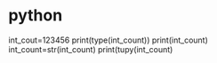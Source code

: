 # python
int_cout=123456
print(type(int_count))
print(int_count)
int_count=str(int_count)
print(tupy(int_count)
